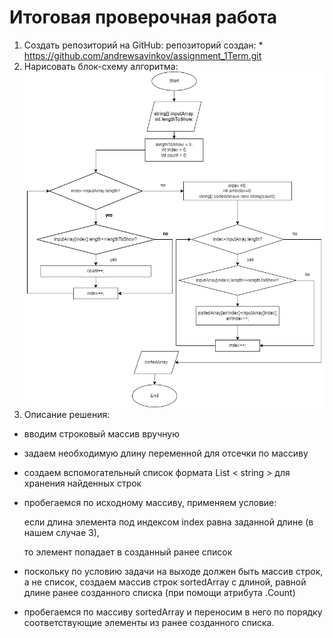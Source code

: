 # Итоговая проверочная работа
1) Создать репозиторий на GitHub:
    репозиторий создан: * https://github.com/andrewsavinkov/assignment_1Term.git
2) Нарисовать блок-схему алгоритма:
![блок-схема](assignment1Term.png)
3) Описание решения:
 * вводим строковый массив вручную
 * задаем необходимую длину переменной для отсечки по массиву
 * создаем вспомогательный список формата List < string > для хранения найденных строк
 * пробегаемся по исходному массиву, применяем условие:
    
    если длина элемента под индексом index равна заданной длине (в нашем случае 3), 

    то элемент попадает в созданный ранее список

* поскольку по условию задачи на выходе должен быть массив строк, а не список, создаем массив строк sortedArray с длиной, равной длине ранее созданного списка (при помощи атрибута .Count)
* пробегаемся по массиву sortedArray и переносим в него по порядку соответствующие элементы из ранее созданного списка. 

